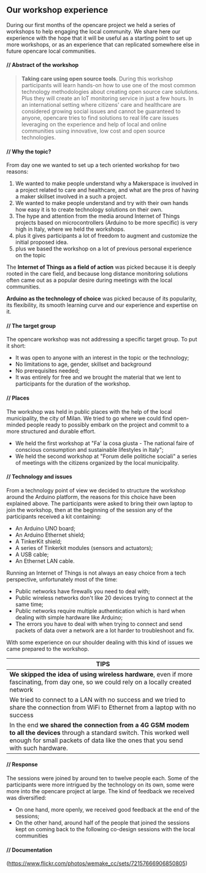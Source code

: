 ## Our workshop experience
During our first months of the opencare project we held a series of workshops to help engaging the local community.
We share here our experience with the hope that it will be useful as a starting point to set up more workshops, or as an experience that can replicated somewhere else in future opencare local communities.


#### // Abstract of the workshop

> **Taking care using open source tools**. During this workshop participants will learn hands-on how to use one of the most common technology methodologies about creating open source care solutions. Plus they will create an IoT monitoring service in just a few hours. In an international setting where citizens' care and healthcare are considered growing social issues and cannot be guaranteed to anyone, opencare tries to find solutions to real life care issues leveraging on the experience and help of local and online communities using innovative, low cost and open source technologies.

#### // Why the topic?
From day one we wanted to set up a tech oriented workshop for two reasons:

1. We wanted to make people understand why a Makerspace is involved in a project related to care and healthcare, and what are the pros of having a maker skillset involved in a such a project.
2. We wanted to make people understand and try with their own hands how easy it is to create technology solutions on their own.
3. The hype and attention from the media around Internet of Things projects based on microcontrollers (Arduino to be more specific) is very high in Italy, where we held the workshops.
  4. plus it gives participants a lot of freedom to augment and customize the initial proposed idea.
  5. plus we based the workshop on a lot of previous personal experience on the topic

The **Internet of Things as a field of action** was picked because it is deeply rooted in the care field, and because long distance monitoring solutions often came out as a popular desire during meetings with the local communities.

**Arduino as the technology of choice** was picked because of its popularity, its flexibility, its smooth learning curve and our experience and expertise on it.


#### // The target group
The opencare workshop was not addressing a specific target group. To put it short:

- It was open to anyone with an interest in the topic or the technology;
- No limitations to age, gender, skillset and background
- No prerequisites needed;
- It was entirely for free and we brought the material that we lent to participants for the duration of the workshop. 


#### // Places
The workshop was held in public places with the help of the local municipality, the city of Milan. We tried to go where we could find open-minded people ready to possibly embark on the project and commit to a more structured and durable effort.

- We held the first workshop at "Fa' la cosa giusta - The national faire of conscious consumption and sustainable lifestyles in Italy";
- We held the second workshop at "Forum delle politiche sociali" a series of meetings with the citizens organized by the local municipality.


#### // Technology and issues
From a technology point of view we decided to structure the workshop around the Arduino platform, the reasons for this choice have been explained above.
The participants were asked to bring their own laptop to join the workshop, then at the beginning of the session any of the participants received a kit containing:

- An Arduino UNO board;
- An Arduino Ethernet shield;
- A TinkerKit shield;
- A series of Tinkerkit modules (sensors and actuators);
- A USB cable;
- An Ethernet LAN cable.

Running an Internet of Things is not always an easy choice from a tech perspective, unfortunately most of the time:

- Public networks have firewalls you need to deal with;
- Public wireless networks don't like 20 devices trying to connect at the same time;
- Public networks require multiple authentication which is hard when dealing with simple hardware like Arduino;
- The errors you have to deal with when trying to connect and send packets of data over a network are a lot harder to troubleshoot and fix.

With some experience on our shoulder dealing with this kind of issues we came prepared to the workshop.

|TIPS|
|-|
|**We skipped the idea of using wireless hardware**, even if more fascinating, from day one, so we could rely on a locally created network|
|We tried to connect to a LAN with no success and we tried to share the connection from WiFi to Ethernet from a laptop with no success|
|In the end **we shared the connection from a 4G GSM modem to all the devices** through a standard switch. This worked well enough for small packets of data like the ones that you send with such hardware.|


#### // Response
The sessions were joined by around ten to twelve people each. Some of the participants were more intrigued by the technology on its own, some were more into the opencare project at large.
The kind of feedback we received was diversified:

- On one hand, more openly, we received good feedback at the end of the sessions;
- On the other hand, around half of the people that joined the sessions kept on coming back to the following co-design sessions with the local communities


#### // Documentation

(https://www.flickr.com/photos/wemake_cc/sets/72157666906850805)


